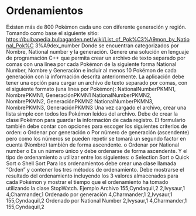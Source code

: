 # Ordenamientos

Existen más de 800 Pokémon cada uno con diferente generación y región. Tomando
como base el siguiente sitio:
https://bulbapedia.bulbagarden.net/wiki/List_of_Pok%C3%A9mon_by_National_Pok%C
3%A9dex_number
Donde se encuentran categorizados por Nombre, National number y la generación.
Genere una solución en lenguaje de programación C++ que permita crear un archivo
de texto separado por comas con una línea por cada Pokémon de la siguiente forma
National Number, Nombre y Generación e incluir al menos 10 Pokémon de cada
generación con la información descrita anteriormente.
La aplicación debe tener una opción para cargar un archivo de texto separado por
comas, con el siguiente formato (una línea por Pokémon):
NationalNumberPKMN1, NombrePKMN1, GeneraciónPKMN1
NationalNumberPKMN2, NombrePKMN2, GeneraciónPKMN2
NationalNumberPKMN3, NombrePKMN3, GeneraciónPKMN3
Una vez cargado el archivo, crear una lista simple con todos los Pokémon leídos del
archivo. Debe de crear la clase Pokémon para guardar la información de cada
registro.
El formulario también debe contar con opciones para escoger los siguientes criterios
de orden:
o Ordenar por generación
o Por número de generación (ascendente) pero como los números se
pueden repetir se tomará un segundo factor en cuenta (Nombre)
también de forma ascendente.
o Ordenar por National number
o Es un número único y debe ordenarse de forma ascendente.
Y el tipo de ordenamiento a utilizar entre los siguientes:
o Selection Sort
o Quick Sort
o Shell Sort
Para los ordenamientos debe crear una clase llamada “Orden” y contener los tres
métodos de ordenamiento.
Debe mostrarse el resultado del ordenamiento incluyendo los 3 valores almacenados
para cada Pokémon y mostrar el tiempo que el ordenamiento ha tomado utilizando la
clase StopWatch.
Ejemplo
Archivo
155,Cyndaquil,2
2,Ivysaur,1
4,Charmander,1
Ordenado por generación
4,Charmander,1
2,Ivysaur,1
155,Cyndaquil,2
Ordenado por National Number
2,Ivysaur,1
4,Charmander,1
155,Cyndaquil,2
